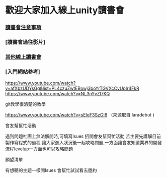 # 歡迎大家加入線上unity讀書會

### [讀書會注意事項](http://goo.gl/d9cRJ9)

### [讀書會過往影片]

### [其他線上讀書會](http://goo.gl/mQbjWw)

### [入門網站參考]
https://www.youtube.com/watch?v=afXbzUDYsGg&list=PL4czuZwtEBowj3boYrTGVXcCvUpIr4FkR
https://www.youtube.com/watch?v=NL3nYvZI7KQ


git教學很清楚的教學

https://www.youtube.com/watch?v=sEloF3SzGI8 （來源取自 laradebut )

會友幫幫忙活動

遇到問題社團上無法解開時,可填寫Isues 招開會友幫幫忙活動
苦主要先講解目前製作寫程式的過程
讓大家進入狀況後一起攻略問題,一方面讓會友知道業界的開發流程levelup一方面也可以攻略問題

願望清單

有想聽的主題一樣開Isues 會幫忙試試看去邀約

